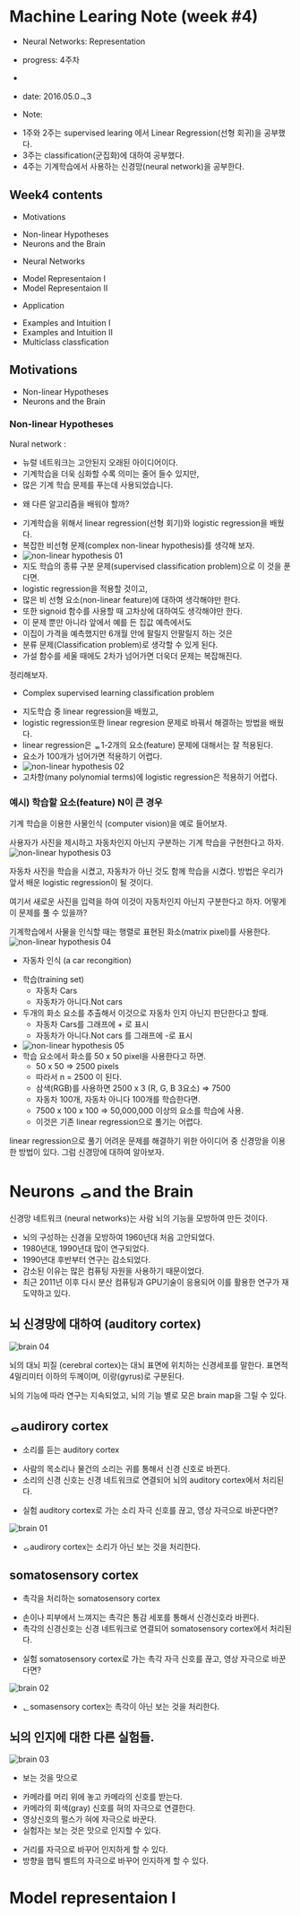 # Machine Learing Note (week #4)
* Neural Networks: Representation
* progress: 4주차
* 
* date: 2016.05.0ᆨ3

* Note:
 - 1주와 2주는 supervised learing 에서 Linear Regression(선형 회귀)을 공부했다.
 - 3주는 classification(군집화)에 대하여 공부했다.
 - 4주는 기계학습에서 사용하는 신경망(neural network)을 공부한다.

## Week4 contents
* Motivations
 - Non-linear Hypotheses
 - Neurons and the Brain

* Neural Networks
 - Model Representaion I
 - Model Representaion II

* Application
 - Examples and Intuition I
 - Examples and Intuition II
 - Multiclass classfication

## Motivations
- Non-linear Hypotheses
- Neurons and the Brain

### Non-linear Hypotheses
Nural network :
 - 뉴럴 네트워크는 고안된지 오래된 아이디어이다.
 - 기계학습을 더욱 심화할 수록 의미는 줄어 들수 있지만,
 - 많은 기계 학습 문제를 푸는데 사용되었습니다.

* 왜 다른 알고리즘을 배워야 할까?
 - 기계학습을 위해서 linear regression(선형 회기)와 logistic regression을 배웠다.
 - 복잡한 비선형 문제(complex non-linear hypothesis)를 생각해 보자.
 - ![non-linear hypothesis 01](https://github.com/hephaex/ML_class/blob/master/week4/week4_1_Non-Linear_Hypotesis_01.png)
 - 지도 학습의 종류 구분 문제(supervised classification problem)으로 이 것을 푼다면.
 - logistic regression을 적용할 것이고,
 - 많은 비 선형 요소(non-linear feature)에 대하여 생각해야만 한다.
 - 또한 signoid 함수를 사용할 때 고차상에 대하여도 생각해야만 한다.
 - 이 문제 뿐만 아니라 앞에서 예를 든 집값 예측에서도
 - 이집이 가격을 예측했지만 6개월 안에 팔릴지 안팔릴지 하는 것은
 - 분류 문제(Classification problem)로 생각할 수 있게 된다.
 - 가설 함수를 세울 때에도 2차가 넘어가면 더욱더 문제는 복잡해진다.

정리해보자.

* Complex supervised learning classification problem
 - 지도학습 중 linear regression을 배웠고,
 - logistic regression또한 linear regresion 문제로 바꿔서 해결하는 방법을 배웠다.
 - linear regression은 ᇂ1-2개의 요소(feature) 문제에 대해서는 잘 적용된다.
 - 요소가 100개가 넘어가면 적용하기 어렵다.
 - ![non-linear hypothesis 02](https://github.com/hephaex/ML_class/blob/master/week4/week4_1_Non-Linear_Hypotesis_02.png)
 - 고차항(many polynomial terms)에 logistic regression은 적용하기 어렵다. 

### 예시) 학습할 요소(feature) N이 큰 경우
 기계 학습을 이용한 사물인식 (computer vision)을 예로 들어보자.

사용자가 사진을 제시하고 자동차인지 아닌지 구분하는 기계 학습을 구현한다고 하자.
![non-linear hypothesis 03](https://github.com/hephaex/ML_class/blob/master/week4/week4_1_Non-Linear_Hypotesis_03.png)

자동차 사진을 학습을 시켰고, 자동차가 아닌 것도 함께 학습을 시켰다.
방법은 우리가 앞서 배운 logistic regression이 될 것이다.

여기서 새로운 사진을 입력을 하여 이것이 자동차인지 아닌지 구분한다고 하자.
어떻게 이 문제를 풀 수 있을까?

기계학습에서 사물을 인식할 때는 행렬로 표현된 화소(matrix pixel)를 사용한다.
![non-linear hypothesis 04](https://github.com/hephaex/ML_class/blob/master/week4/week4_1_Non-Linear_Hypotesis_04.png)


* 자동차 인식 (a car recongition)
 - 학습(training set)
   - 자동차 Cars 
   - 자동차가 아니다.Not cars 
 - 두개의 화소 요소를 추출해서 이것으로 자동차 인지 아닌지 판단한다고 할때.
   - 자동차 Cars를 그래프에 + 로 표시
   - 자동차가 아니다.Not cars 를 그래프에 -로 표시
 - ![non-linear hypothesis 05](https://github.com/hephaex/ML_class/blob/master/week4/week4_1_Non-Linear_Hypotesis_05.png)   
 - 학습 요소에서 화소를 50 x 50 pixel을 사용한다고 하면.
   - 50 x 50 => 2500 pixels
   - 따라서 n = 2500 이 된다.
   - 삼색(RGB)를 사용하면 2500 x 3 (R, G, B 3요소) => 7500
   - 자동차 100개, 자동차 아니다 100개를 학습한다면.
   - 7500 x 100 x 100 => 50,000,000 이상의 요소를 학습에 사용.
   - 이것은 기존 linear regression으로 풀기는 어렵다.

linear regression으로 풀기 어려운 문제를 해결하기 위한 아이디어 중
신경망을 이용한 방법이 있다.
그럼 신경망에 대하여 알아보자. 

# Neurons ᆼand the Brain

신경망 네트워크 (neural networks)는 사람 뇌의 기능을 모방하여 만든 것이다.
* 뇌의 구성하는 신경을 모방하여 1960년대 처음 고안되었다.
* 1980년대, 1990년대 많이 연구되었다.
* 1990년대 후반부터 연구는 감소되었다.
* 감소된 이유는 많은 컴퓨팅 자원을 사용하기 때문이었다. 
* 최근 2011년 이후 다시 분산 컴퓨팅과 GPU기술이 응용되어 이를 활용한 연구가 재도약하고 있다.

## 뇌 신경망에 대하여 (auditory cortex)
![brain 04](https://github.com/hephaex/ML_class/blob/master/week4/week4_2_Neuron_and_Braind_04.png)

뇌의 대뇌 피질 (cerebral cortex)는 대뇌 표면에 위치하는 신경세포를 말한다.
표면적 4밀리미터 이하의 두께이며, 이랑(gyrus)로 구분된다.

뇌의 기능에 따라 연구는 지속되었고, 뇌의 기능 별로 모은 brain map을 그릴 수 있다.

## ᆼaudirory cortex
* 소리를 듣는 auditory cortex
 - 사람의 목소리나 물건의 소리는 귀를 통해서 신경 신호로 바뀐다.
 - 소리의 신경 신호는 신경 네트워크로 연결되어 뇌의 auditory cortex에서 처리된다.

* 실험 auditory cortex로 가는 소리 자극 신호를 끊고, 영상 자극으로 바꾼다면?

![brain 01](https://github.com/hephaex/ML_class/blob/master/week4/week4_2_Neuron_and_Braind_01.png)

* ᆼaudirory cortex는 소리가 아닌 보는 것을 처리한다.

## somatosensory cortex
* 촉각을 처리하는 somatosensory cortex
 - 손이나 피부에서 느껴지는 촉각은 통감 세포를 통해서 신경신호라 바뀐다.
 - 촉각의 신경신호는 신경 네트워크로 연결되어 somatosensory cortex에서 처리된다.

* 실험 somatosensory cortex로 가는 촉각 자극 신호를 끊고, 영상 자극으로 바꾼다면?

![brain 02](https://github.com/hephaex/ML_class/blob/master/week4/week4_2_Neuron_and_Braind_02.png)

* ᆫsomasensory cortex는 촉각이 아닌 보는 것을 처리한다.

## 뇌의 인지에 대한 다른 실험들.
![brain 03](https://github.com/hephaex/ML_class/blob/master/week4/week4_2_Neuron_and_Braind_03.png)

* 보는 것을 맛으로
 - 카메라를 머리 위에 놓고 카메라의 신호를 받는다.
 - 카메라의 회색(gray) 신호를 혀의 자극으로 연결한다.
 - 영상신호의 펄스가 혀에 자극으로 바꾼다.
 - 실험자는 보는 것은 맛으로 인지할 수 있다.

* 거리를 자극으로 바꾸어 인지하게 할 수 있다. 
* 방향을 햅틱 벨트의 자극으로 바꾸어 인지하게 할 수 있다. 

# Model representaion I


